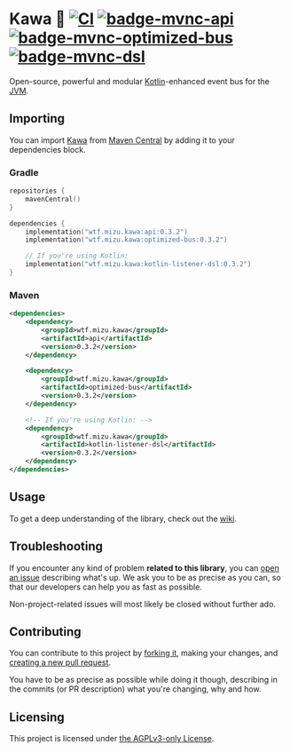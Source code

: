 # Kawa 🚀 [![CI][badge-ci]][ci] [![badge-mvnc-api] ![badge-mvnc-optimized-bus] ![badge-mvnc-dsl]][project-mvnc]

Open-source, powerful and modular [Kotlin][kotlin]-enhanced event bus for the [JVM][jvm].

## Importing

You can import [Kawa][project-url] from [Maven Central][mvnc] by adding it to your dependencies block.

### Gradle

```kt
repositories {
    mavenCentral()
}

dependencies {
    implementation("wtf.mizu.kawa:api:0.3.2")
    implementation("wtf.mizu.kawa:optimized-bus:0.3.2")

    // If you're using Kotlin:
    implementation("wtf.mizu.kawa:kotlin-listener-dsl:0.3.2")
}
```

### Maven

```xml
<dependencies>
    <dependency>
        <groupId>wtf.mizu.kawa</groupId>
        <artifactId>api</artifactId>
        <version>0.3.2</version>
    </dependency>

    <dependency>
        <groupId>wtf.mizu.kawa</groupId>
        <artifactId>optimized-bus</artifactId>
        <version>0.3.2</version>
    </dependency>

    <!-- If you're using Kotlin: -->
    <dependency>
        <groupId>wtf.mizu.kawa</groupId>
        <artifactId>kotlin-listener-dsl</artifactId>
        <version>0.3.2</version>
    </dependency>
</dependencies>
```

## Usage

To get a deep understanding of the library, check out the [wiki].


## Troubleshooting

If you encounter any kind of problem **related to this library**, you can [open an issue][new-issue] describing what's
up. We ask you to be as precise as you can, so that our developers can help you as fast as possible.

Non-project-related issues will most likely be closed without further ado.


## Contributing

You can contribute to this project by [forking it][fork], making your changes, and
[creating a new pull request][new-pr].

You have to be as precise as possible while doing it though, describing in the commits (or PR description) what you're
changing, why and how.


## Licensing

This project is licensed under [the AGPLv3-only License][license].


<!-- Links -->

[jvm]: https://adoptium.net "Adoptium website"

[kotlin]: https://kotlinlang.org "Kotlin website"

[mvnc]: https://repo1.maven.org/maven2/ "Maven Central website"


<!-- Project Links -->

[project-url]: https://github.com/MizuSoftware/kawa "Project homepage"

[fork]: https://github.com/MizuSoftware/kawa/fork "Fork this repository"

[new-pr]: https://github.com/MizuSoftware/kawa/pulls/new "Create a new pull request"

[new-issue]: https://github.com/MizuSoftware/kawa/issues/new "Create a new issue"

[wiki]: https://github.com/MizuSoftware/kawa/wiki "Project wiki"

[project-mvnc]: https://search.maven.org/search?g:wtf.mizu.kawa "Project Maven Central search"

[ci]: https://github.com/MizuSoftware/kawa/actions/workflows/build.yml "Continuous integration"

[license]: https://github.com/MizuSoftware/kawa/blob/main/LICENSE "LICENSE source file"


<!-- Badges -->

[badge-mvnc-api]: https://maven-badges.herokuapp.com/maven-central/wtf.mizu.kawa/api/badge.svg "API Maven Central badge"

[badge-mvnc-optimized-bus]: https://maven-badges.herokuapp.com/maven-central/wtf.mizu.kawa/optimized-bus/badge.svg "optimized-bus Maven Central badge"

[badge-mvnc-dsl]: https://maven-badges.herokuapp.com/maven-central/wtf.mizu.kawa/kotlin-listener-dsl/badge.svg "DSL Maven Central badge"

[badge-ci]: https://github.com/MizuSoftware/kawa/actions/workflows/build.yml/badge.svg?branch=main "CI badge"
